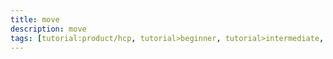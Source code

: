 ```yaml
---
title: move
description: move
tags: [tutorial:product/hcp, tutorial>beginner, tutorial>intermediate, tutorial>advanced, tutorial:product/mobile, tutorial:interest/gettingstarted]
---
```

